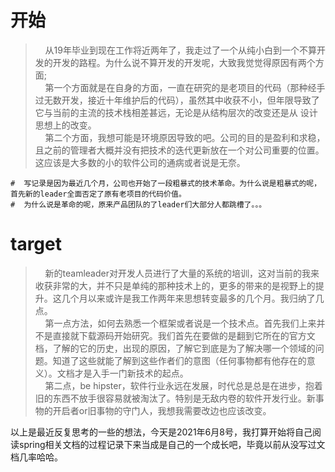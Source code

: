 # 开始
> &nbsp;&nbsp;&nbsp;&nbsp;从19年毕业到现在工作将近两年了，我走过了一个从纯小白到一个不算开发的开发的路程。为什么说不算开发的开发呢，大致我觉觉得原因有两个方面;<br>&nbsp;&nbsp;&nbsp;&nbsp;第一个方面就是在自身的方面，一直在研究的是老项目的代码（那种经手过无数开发，接近十年维护后的代码），虽然其中收获不小，但年限导致了它与当前的主流的技术栈相差甚远，无论是从结构层次的改变还是从 设计思想上的改变。
<br>&nbsp;&nbsp;&nbsp;&nbsp;第二个方面，我想可能是环境原因导致的吧。公司的目的是盈利和求稳，且之前的管理者大概并没有把技术的迭代更新放在一个对公司重要的位置。这应该是大多数的小的软件公司的通病或者说是无奈。

```
#  写记录是因为最近几个月，公司也开始了一段粗暴式的技术革命。为什么说是粗暴式的呢，首先新的leader全面否定了原有老项目的代码价值。
#  为什么说是革命的呢，原来产品团队的了leader们大部分人都跳槽了。。。
```
# target
> &nbsp;&nbsp;&nbsp;&nbsp;新的teamleader对开发人员进行了大量的系统的培训，这对当前的我来收获非常的大，并不只是单纯的那种技术上的，更多的带来的是视野上的提升。这几个月以来或许是我工作两年来思想转变最多的几个月。我归纳了几点。
<br>&nbsp;&nbsp;&nbsp;&nbsp;第一点方法，如何去熟悉一个框架或者说是一个技术点。首先我们上来并不是直接就下载源码开始研究。我们首先在要做的是翻到它所在的官方文档，了解的它的历史，出现的原因，了解它到底是为了解决哪一个领域的问题。知道了这些就能了解到这些作者们的意图（任何事物都有他存在的意义）。文档才是入手一门新技术的起点。
<br>&nbsp;&nbsp;&nbsp;&nbsp;第二点，be hipster，软件行业永远在发展，时代总是总是在进步，抱着旧的东西不放手很容易就被淘汰了。特别是无敌内卷的软件开发行业。新事物的开启者or旧事物的守门人，我想我需要改边也应该改变。

以上是最近反复思考的一些的想法，今天是2021年6月8号，我打算开始将自己阅读spring相关文档的过程记录下来当成是自己的一个成长吧，毕竟以前从没写过文档几率哈哈。